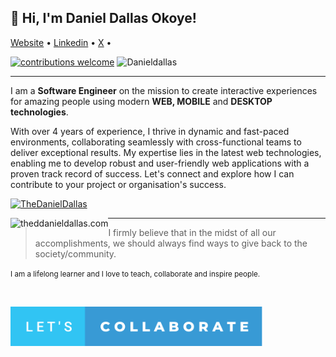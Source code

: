 ## 👋 Hi, I'm Daniel Dallas Okoye!</h3>

<p align="">
    <a href="https://thedanieldallas.com/" target="_blank">Website</a> • 
    <a href="https://www.linkedin.com/in/danieldallasokoye" target="_blank">Linkedin</a> • 
    <a href="https://x.com/thedanieldallas" target="_blank">X</a> • 
</p>

[![contributions welcome](https://img.shields.io/badge/contributions-welcome-brightgreen.svg?style=flat)](https://github.com/DanielDallas) <img src="https://komarev.com/ghpvc/?username=danieldallas&label=Profile%20connections&color=0e75b6&style=flat" alt="Danieldallas" />

---

I am a **Software Engineer** on the mission to create interactive experiences for amazing people using modern **WEB, MOBILE** and **DESKTOP technologies**.

With over 4 years of experience, I thrive in dynamic and fast-paced environments, collaborating seamlessly with cross-functional teams to deliver exceptional results. My expertise lies in the latest web technologies, enabling me to develop robust and user-friendly web applications with a proven track record of success. Let's connect and explore how I can contribute to your project or organisation's success.

<p align="left"> <a href="https://twitter.com/TheDanielDallas" target="blank"><img src="https://img.shields.io/twitter/follow/TheDanielDallas?logo=twitter&style=for-the-badge" alt="TheDanielDallas" /></a> </p>

<p><img align="left" src="https://github-readme-stats.vercel.app/api/top-langs?username=danieldallas&show_icons=true&locale=en&layout=compact&langs_count=10" alt="theddanieldallas.com" /></p>

---

> I firmly believe that in the midst of all our accomplishments, we should always find ways to give back to the society/community.

<small> I am a lifelong learner and I love to teach, collaborate and inspire people. </small>

<br />

<a href="https://www.linkedin.com/in/danieldallasokoye" target="_blank"><img src ="./images/lets-collaborate.svg" alt="Built with Love" width="80%" title='Github - Daniel Dallas'/></a>
